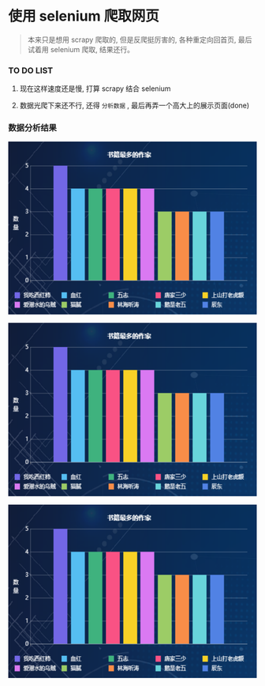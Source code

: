 # 使用 selenium 爬取网页

> 本来只是想用 scrapy 爬取的, 但是反爬挺厉害的, 各种重定向回首页, 最后试着用 selenium 爬取, 结果还行。

### TO DO LIST

1. 现在这样速度还是慢, 打算 scrapy 结合 selenium

2. 数据光爬下来还不行, 还得 `分析数据` , 最后再弄一个高大上的展示页面(done)

### 数据分析结果

![书籍最多的10个作者](https://github.com/lybtt/selenium_qidian/blob/master/img/author.png)

![热门标签](https://github.com/lybtt/selenium_qidian/blob/master/img/author.png)

![评分前50的书籍加评价人数及排名](https://github.com/lybtt/selenium_qidian/blob/master/img/author.png)
